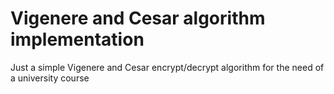# Vigenere and Cesar algorithm implementation

Just a simple Vigenere and Cesar encrypt/decrypt algorithm for the need of a university course